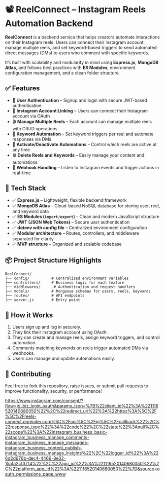 # 📽️ ReelConnect – Instagram Reels Automation Backend

**ReelConnect** is a backend service that helps creators automate interactions on their Instagram reels. Users can connect their Instagram account, manage multiple reels, and set keyword-based triggers to send automated direct messages (DMs) to users who comment with specific keywords.

It’s built with scalability and modularity in mind using **Express.js**, **MongoDB Atlas**, and follows best practices with **ES Modules**, environment configuration management, and a clean folder structure.

## ✅ Features

- 🔑 **User Authentication** – Signup and login with secure JWT-based authentication  
- 📲 **Instagram Account Linking** – Users can connect their Instagram account via OAuth  
- 🎬 **Manage Multiple Reels** – Each account can manage multiple reels with CRUD operations  
- 🔑 **Keyword Automation** – Set keyword triggers per reel and automate responses via DMs  
- 🚦 **Activate/Deactivate Automations** – Control which reels are active at any time  
- 🗑️ **Delete Reels and Keywords** – Easily manage your content and automations  
- 📩 **Webhook Handling** – Listen to Instagram events and trigger actions in real-time

## 📂 Tech Stack

- ✅ **Express.js** – Lightweight, flexible backend framework  
- ✅ **MongoDB Atlas** – Cloud-based NoSQL database for storing user, reel, and keyword data  
- ✅ **ES Modules (`import/export`)** – Clean and modern JavaScript structure  
- ✅ **JWT (JSON Web Tokens)** – Secure user authentication  
- ✅ **dotenv with config file** – Centralized environment configuration  
- ✅ **Modular architecture** – Routes, controllers, and middleware separated for clarity  
- ✅ **MVP structure** – Organized and scalable codebase

## 📦 Project Structure Highlights

```
ReelConnect/
├── config/          # Centralized environment variables
├── controllers/     # Business logic for each feature
├── middlewares/      # Authentication and request handlers
├── models/          # Mongoose schemas for users, reels, keywords
├── routes/          # API endpoints
├── server.js        # Entry point
```

## 🚀 How it Works

1. Users sign up and log in securely.
2. They link their Instagram account using OAuth.
3. They can create and manage reels, assign keyword triggers, and control automation.
4. Comments matching keywords on reels trigger automated DMs via webhooks.
5. Users can manage and update automations easily.


## 📩 Contributing

Feel free to fork this repository, raise issues, or submit pull requests to improve functionality, security, or performance!


https://www.instagram.com/consent/?flow=ig_biz_login_oauth&params_json=%7B%22client_id%22%3A%221116520140680050%22%2C%22redirect_uri%22%3A%22https%3A%5C%2F%5C%2Freels-connect.onrender.com%5C%2Fapi%5C%2Fig%5C%2Fcallback%22%2C%22response_type%22%3A%22code%22%2C%22state%22%3Anull%2C%22scope%22%3A%22instagram_business_basic-instagram_business_manage_comments-instagram_business_manage_messages-instagram_business_content_publish-instagram_business_manage_insights%22%2C%22logger_id%22%3A%226d2d676b-dec4-4469-8e32-15afa2cf3714%22%2C%22app_id%22%3A%221116520140680050%22%2C%22platform_app_id%22%3A%221116520140680050%22%7D&source=oauth_permissions_page_www